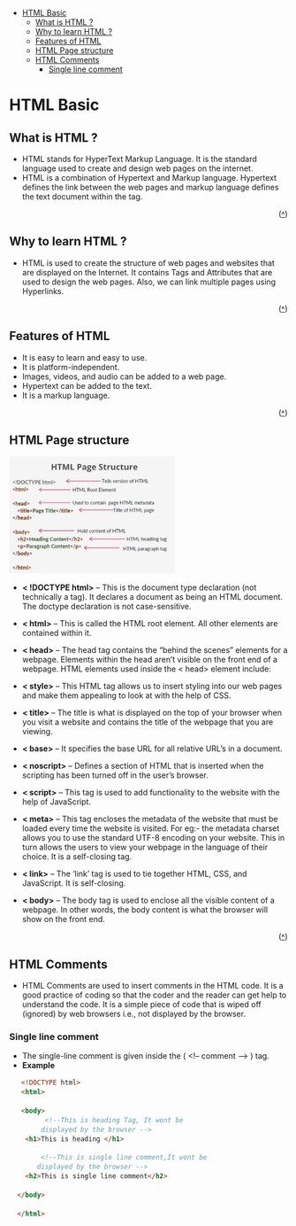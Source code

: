 - [HTML Basic](#html-basic)
  - [What is HTML ?](#what-is-html-)
  - [Why to learn HTML ?](#why-to-learn-html-)
  - [Features of HTML](#features-of-html)
  - [HTML Page structure](#html-page-structure)
  - [HTML Comments](#html-comments)
    - [Single line comment](#single-line-comment)


# HTML Basic

## What is HTML ?
  - HTML stands for HyperText Markup Language. It is the standard language used to create and design web pages on the internet.
  - HTML is a combination of Hypertext and Markup language. Hypertext defines the link between the web pages and markup language defines the text document within the tag.

<p align="right">(<a href="#top">˄</a>)</p>  

## Why to learn HTML ?
  - HTML is used to create the structure of web pages and websites that are displayed on the Internet. It contains Tags and Attributes that are used to design the web pages. Also, we can link multiple pages using Hyperlinks.  

<p align="right">(<a href="#top">˄</a>)</p>

## Features of HTML
  - It is easy to learn and easy to use.
  - It is platform-independent.
  - Images, videos, and audio can be added to a web page.
  - Hypertext can be added to the text.
  - It is a markup language. 

<p align="right">(<a href="#top">˄</a>)</p>

## HTML Page structure
  <img src="assets/images/htmlstructure.JPG"
     width="300">

   - **< !DOCTYPE html>** – This is the document type declaration (not technically a tag). It declares a document as being an HTML document. The doctype declaration is not case-sensitive. 
  
   - **< html>** – This is called the HTML root element. All other elements are contained within it.
  
   - **< head>** – The head tag contains the “behind the scenes” elements for a webpage. Elements within the head aren’t visible on the front end of a webpage. HTML elements used inside the < head> element include: 
  
   - **< style>** – This HTML tag allows us to insert styling into our web pages and make them appealing to look at with the help of CSS.
  
   - **< title>** – The title is what is displayed on the top of your browser when you visit a website and contains the title of the webpage that you are viewing.
  
   - **< base>** – It specifies the base URL for all relative URL’s in a document.
  
   - **< noscript>** – Defines a section of HTML that is inserted when the scripting has been turned off in the user’s browser.
  
   - **< script>** – This tag is used to add functionality to the website with the help of JavaScript.
  
   - **< meta>** – This tag encloses the metadata of the website that must be loaded every time the website is visited. For eg:- the metadata charset allows you to use the standard UTF-8 encoding on your website. This in turn allows the users to view your webpage in the language of their choice. It is a self-closing tag.
  
   - **< link>** – The ‘link’ tag is used to tie together HTML, CSS, and JavaScript. It is self-closing.
  
   - **< body>** – The body tag is used to enclose all the visible content of a webpage. In other words, the body content is what the browser will show on the front end.  
  
<p align="right">(<a href="#top">˄</a>)</p>

## HTML Comments
   - HTML Comments are used to insert comments in the HTML code. It is a good practice of coding so that the coder and the reader can get help to understand the code. It is a simple piece of code that is wiped off (ignored) by web browsers i.e., not displayed by the browser.

### Single line comment
   -  The single-line comment is given inside the ( <!–  comment –> ) tag. 
   -  **Example**
```html
   <!DOCTYPE html>
   <html>

   <body>
	     <!--This is heading Tag, It wont be
        displayed by the browser -->
	<h1>This is heading </h1>

	    <!--This is single line comment,It wont be
       displayed by the browser -->
	<h2>This is single line comment</h2>

  </body>

  </html>
```  

